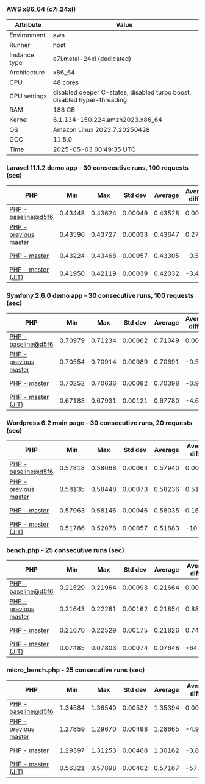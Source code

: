 ### AWS x86_64 (c7i.24xl)

|  Attribute    |     Value      |
|---------------|----------------|
| Environment   |aws|
| Runner        |host|
| Instance type |c7i.metal-24xl (dedicated)|
| Architecture  |x86_64
| CPU           |48 cores|
| CPU settings  |disabled deeper C-states, disabled turbo boost, disabled hyper-threading|
| RAM           |188 GB|
| Kernel        |6.1.134-150.224.amzn2023.x86_64|
| OS            |Amazon Linux 2023.7.20250428|
| GCC           |11.5.0|
| Time          |2025-05-03 00:49:35 UTC|

### Laravel 11.1.2 demo app - 30 consecutive runs, 100 requests (sec)

|     PHP     |     Min     |     Max     |    Std dev   |   Average  |  Average diff % |   Median   | Median diff % |     Memory    |
|-------------|-------------|-------------|--------------|------------|-----------------|------------|---------------|---------------|
|[PHP - baseline@d5f6](https://github.com/php/php-src/commit/d5f6e56610)|0.43448|0.43624|0.00049|0.43528|0.00%|0.43515|0.00%|41.84 MB|
|[PHP - previous master](https://github.com/php/php-src/commit/dd5733202d)|0.43596|0.43727|0.00033|0.43647|0.27%|0.43645|0.30%|41.98 MB|
|[PHP - master](https://github.com/php/php-src/commit/07959fc007)|0.43224|0.43468|0.00057|0.43305|-0.51%|0.43298|-0.50%|41.99 MB|
|[PHP - master (JIT)](https://github.com/php/php-src/commit/07959fc007)|0.41950|0.42119|0.00039|0.42032|-3.44%|0.42026|-3.42%|50.84 MB|

### Symfony 2.6.0 demo app - 30 consecutive runs, 100 requests (sec)

|     PHP     |     Min     |     Max     |    Std dev   |   Average  |  Average diff % |   Median   | Median diff % |     Memory    |
|-------------|-------------|-------------|--------------|------------|-----------------|------------|---------------|---------------|
|[PHP - baseline@d5f6](https://github.com/php/php-src/commit/d5f6e56610)|0.70979|0.71234|0.00062|0.71049|0.00%|0.71024|0.00%|37.50 MB|
|[PHP - previous master](https://github.com/php/php-src/commit/dd5733202d)|0.70554|0.70914|0.00089|0.70691|-0.50%|0.70697|-0.46%|37.64 MB|
|[PHP - master](https://github.com/php/php-src/commit/07959fc007)|0.70252|0.70636|0.00082|0.70398|-0.92%|0.70390|-0.89%|37.64 MB|
|[PHP - master (JIT)](https://github.com/php/php-src/commit/07959fc007)|0.67183|0.67931|0.00121|0.67780|-4.60%|0.67796|-4.55%|44.60 MB|

### Wordpress 6.2 main page - 30 consecutive runs, 20 requests (sec)

|     PHP     |     Min     |     Max     |    Std dev   |   Average  |  Average diff % |   Median   | Median diff % |     Memory    |
|-------------|-------------|-------------|--------------|------------|-----------------|------------|---------------|---------------|
|[PHP - baseline@d5f6](https://github.com/php/php-src/commit/d5f6e56610)|0.57818|0.58068|0.00064|0.57940|0.00%|0.57937|0.00%|43.05 MB|
|[PHP - previous master](https://github.com/php/php-src/commit/dd5733202d)|0.58135|0.58448|0.00073|0.58236|0.51%|0.58218|0.48%|43.26 MB|
|[PHP - master](https://github.com/php/php-src/commit/07959fc007)|0.57963|0.58146|0.00046|0.58035|0.16%|0.58039|0.18%|43.26 MB|
|[PHP - master (JIT)](https://github.com/php/php-src/commit/07959fc007)|0.51786|0.52078|0.00057|0.51883|-10.45%|0.51874|-10.46%|62.14 MB|

### bench.php - 25 consecutive runs (sec)

|     PHP     |     Min     |     Max     |    Std dev   |   Average  |  Average diff % |   Median   | Median diff % |     Memory    |
|-------------|-------------|-------------|--------------|------------|-----------------|------------|---------------|---------------|
|[PHP - baseline@d5f6](https://github.com/php/php-src/commit/d5f6e56610)|0.21529|0.21964|0.00093|0.21664|0.00%|0.21664|0.00%|26.22 MB|
|[PHP - previous master](https://github.com/php/php-src/commit/dd5733202d)|0.21643|0.22261|0.00162|0.21854|0.88%|0.21837|0.80%|26.24 MB|
|[PHP - master](https://github.com/php/php-src/commit/07959fc007)|0.21670|0.22529|0.00175|0.21826|0.74%|0.21783|0.55%|26.24 MB|
|[PHP - master (JIT)](https://github.com/php/php-src/commit/07959fc007)|0.07485|0.07803|0.00074|0.07648|-64.70%|0.07637|-64.75%|27.40 MB|

### micro_bench.php - 25 consecutive runs (sec)

|     PHP     |     Min     |     Max     |    Std dev   |   Average  |  Average diff % |   Median   | Median diff % |     Memory    |
|-------------|-------------|-------------|--------------|------------|-----------------|------------|---------------|---------------|
|[PHP - baseline@d5f6](https://github.com/php/php-src/commit/d5f6e56610)|1.34584|1.36540|0.00532|1.35394|0.00%|1.35505|0.00%|20.48 MB|
|[PHP - previous master](https://github.com/php/php-src/commit/dd5733202d)|1.27859|1.29670|0.00498|1.28665|-4.97%|1.28688|-5.03%|20.50 MB|
|[PHP - master](https://github.com/php/php-src/commit/07959fc007)|1.29397|1.31253|0.00468|1.30162|-3.86%|1.30083|-4.00%|20.50 MB|
|[PHP - master (JIT)](https://github.com/php/php-src/commit/07959fc007)|0.56321|0.57898|0.00402|0.57167|-57.78%|0.57268|-57.74%|21.82 MB|
